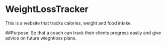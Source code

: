 # WeightLossTracker

This is a website that tracks calories, weight and food intake.

##Purpose:
So that a coach can track their clients progress easily and give advice on future wieghtloss plans.
